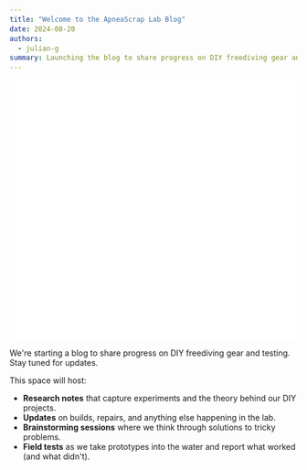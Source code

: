 ```yaml
---
title: "Welcome to the ApneaScrap Lab Blog"
date: 2024-08-20
authors:
  - julian-g
summary: Launching the blog to share progress on DIY freediving gear and testing.
---
```


![ApneaScrap logo](cover.svg)

We're starting a blog to share progress on DIY freediving gear and testing. Stay tuned for updates.

This space will host:

- **Research notes** that capture experiments and the theory behind our DIY projects.
- **Updates** on builds, repairs, and anything else happening in the lab.
- **Brainstorming sessions** where we think through solutions to tricky problems.
- **Field tests** as we take prototypes into the water and report what worked (and what didn't).

<!-- more -->
